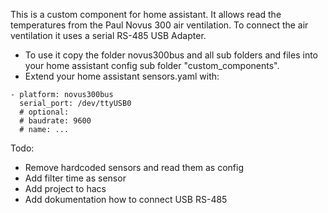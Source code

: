 This is a custom component for home assistant.
It allows read the temperatures from the Paul Novus 300 air ventilation.
To connect the air ventilation it uses a serial RS-485 USB Adapter.

* To use it copy the folder novus300bus and all sub folders and files into your home assistant config sub folder "custom_components".
* Extend your home assistant sensors.yaml with:

```
- platform: novus300bus
  serial_port: /dev/ttyUSB0
  # optional:
  # baudrate: 9600
  # name: ...
```

Todo:

* Remove hardcoded sensors and read them as config
* Add filter time as sensor
* Add project to hacs
* Add dokumentation how to connect USB RS-485
